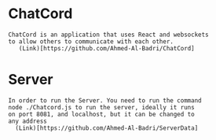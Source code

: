 # ChatCord

    ChatCord is an application that uses React and websockets
    to allow others to communicate with each other.
       (Link)[https://github.com/Ahmed-Al-Badri/ChatCord]

# Server

    In order to run the Server. You need to run the command
    node ./Chatcord.js to run the server, ideally it runs
    on port 8081, and localhost, but it can be changed to
    any address
      (Link)[https://github.com/Ahmed-Al-Badri/ServerData]
